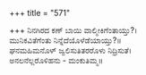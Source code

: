 +++
title = "571"

+++
ನಿನಗಿರದ ಕಣ್ ಬಾಯಿ ವಾಲ್ಮೀಕಿಗೆಂತಾಯ್ತು?।  
ಮುನಿಕವಿತೆಗೆಂತು ನಿನ್ನೆದೆಯೊಳೆಡೆಯಾಯ್ತು?॥  
ಘನಮಹಿಮನೊಳ್ ಜ್ವಲಿಸುತಿತರರೊಳು ನಿದ್ರಿಸುತೆ।  
ಅನಲನೆಲ್ಲರೊಳಿಹನು - ಮಂಕುತಿಮ್ಮ॥  
